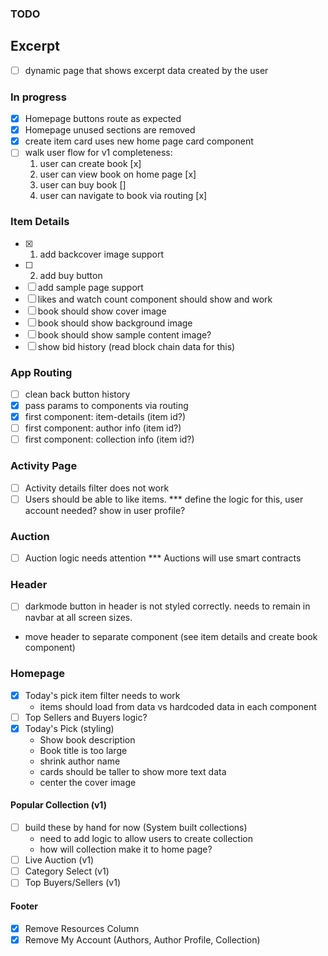 ### TODO

## Excerpt
- [ ] dynamic page that shows excerpt data created by the user

### In progress

- [x] Homepage buttons route as expected
- [x] Homepage unused sections are removed
- [x] create item card uses new home page card component
- [ ] walk user flow for v1 completeness:
  1. user can create book [x]
  2. user can view book on home page [x]
  3. user can buy book []
  4. user can navigate to book via routing [x]

### Item Details

- [x] 1. add backcover image support
- [ ] 2. add buy button
- [ ] add sample page support
- [ ] likes and watch count component should show and work
- [ ] book should show cover image
- [ ] book should show background image
- [ ] book should show sample content image?
- [ ] show bid history (read block chain data for this)

### App Routing

- [ ] clean back button history
- [x] pass params to components via routing
- [x] first component: item-details (item id?)
- [ ] first component: author info (item id?)
- [ ] first component: collection info (item id?)

### Activity Page

- [ ] Activity details filter does not work
- [ ] Users should be able to like items.
      \*\*\* define the logic for this, user account needed? show in user profile?

### Auction

- [ ] Auction logic needs attention
      \*\*\* Auctions will use smart contracts

### Header

- [ ] darkmode button in header is not styled correctly. needs to remain in navbar at all screen sizes.
- move header to separate component (see item details and create book component)

### Homepage

- [x] Today's pick item filter needs to work
  - items should load from data vs hardcoded data in each component
- [ ] Top Sellers and Buyers logic?
- [x] Today's Pick (styling)
  - Show book description
  - Book title is too large
  - shrink author name
  - cards should be taller to show more text data
  - center the cover image

#### Popular Collection (v1)

- [ ] build these by hand for now (System built collections)
  - need to add logic to allow users to create collection
  - how will collection make it to home page?
- [ ] Live Auction (v1)
- [ ] Category Select (v1)
- [ ] Top Buyers/Sellers (v1)

#### Footer

- [x] Remove Resources Column
- [x] Remove My Account (Authors, Author Profile, Collection)
